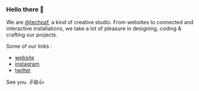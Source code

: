 ### Hello there 👋

We are [@techpaf](https://techpaf.net), a kind of creative studio.
From websites to connected and interactive installations, we take a lot of pleasure in designing, coding & crafting our projects.

Some of our links :
- [website](https://techpaf.net)
- [instagram](https://www.instagram.com/_techpaf/)
- [twitter](https://twitter.com/_techpaf)

See you. ✌😄👍
